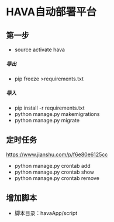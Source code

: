 # HAVA自动部署平台

## 第一步
* source activate hava

##### 导出
* pip freeze >requirements.txt
##### 导入
* pip install -r requirements.txt
* python manage.py makemigrations
* python manage.py migrate

## 定时任务
https://www.jianshu.com/p/f6e80e6125cc
* python manage.py crontab add
* python manage.py crontab show
* python manage.py crontab remove

## 增加脚本
* 脚本目录：havaApp/script